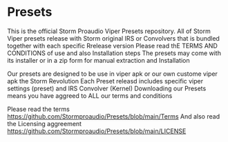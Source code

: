 # Presets
This is the official Storm Proaudio Viper Presets repository. 
All of Storm Viper presets release with Storm original IRS or Convolvers that is bundled together with each specific Rrelease version
Please read thE TERMS AND CONDITIONS of use and also Installation steps 
The presets may come with its installer or in a zip form for manual extraction and Installation

Our presets are designed to be use in viper apk or our own custome viper apk the Storm Revolution
Each Preset releasd includes specific viper settings (preset) and IRS Convolver (Kernel)
Downloading our Presets means you have aggreed to ALL our terms and conditions

Please read the terms https://github.com/Stormproaudio/Presets/blob/main/Terms And also 
read the Licensing aggreement https://github.com/Stormproaudio/Presets/blob/main/LICENSE



